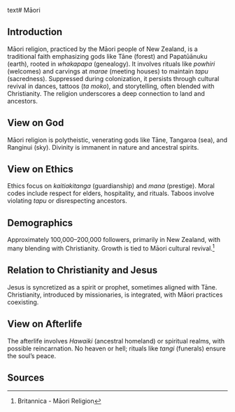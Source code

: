 text# Māori
## Introduction
Māori religion, practiced by the Māori people of New Zealand, is a traditional faith emphasizing gods like Tāne (forest) and Papatūānuku (earth), rooted in *whakapapa* (genealogy). It involves rituals like *powhiri* (welcomes) and carvings at *marae* (meeting houses) to maintain *tapu* (sacredness). Suppressed during colonization, it persists through cultural revival in dances, tattoos (*ta moko*), and storytelling, often blended with Christianity. The religion underscores a deep connection to land and ancestors.
## View on God
Māori religion is polytheistic, venerating gods like Tāne, Tangaroa (sea), and Ranginui (sky). Divinity is immanent in nature and ancestral spirits.
## View on Ethics
Ethics focus on *kaitiakitanga* (guardianship) and *mana* (prestige). Moral codes include respect for elders, hospitality, and rituals. Taboos involve violating *tapu* or disrespecting ancestors.
## Demographics
Approximately 100,000–200,000 followers, primarily in New Zealand, with many blending with Christianity. Growth is tied to Māori cultural revival.[^6]
## Relation to Christianity and Jesus
Jesus is syncretized as a spirit or prophet, sometimes aligned with Tāne. Christianity, introduced by missionaries, is integrated, with Māori practices coexisting.
## View on Afterlife
The afterlife involves *Hawaiki* (ancestral homeland) or spiritual realms, with possible reincarnation. No heaven or hell; rituals like *tangi* (funerals) ensure the soul’s peace.
## Sources
[^6]: Britannica - Māori Religion[](https://www.britannica.com/topic/Māori-religion)
[^7]: JSTOR - Māori Ethics[](https://www.jstor.org/stable/3260950)
[^8]: World Religion Database - Māori Religion[](https://www.worldreligiondatabase.org)
[^9]: Wikipedia - Māori Religion and Christianity[](https://en.wikipedia.org/wiki/Māori_religion#Christianity)
[^10]: Wikipedia - Māori Religion Afterlife[](https://en.wikipedia.org/wiki/Māori_religion#Afterlife)
